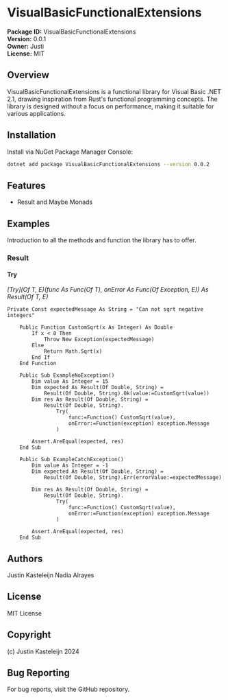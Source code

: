 # VisualBasicFunctionalExtensions

**Package ID:** VisualBasicFunctionalExtensions  
**Version:** 0.0.1  
**Owner:** Justi  
**License:** MIT

## Overview

VisualBasicFunctionalExtensions is a functional library for Visual Basic .NET 2.1, drawing inspiration from Rust's functional programming concepts. The library is designed without a focus on performance, making it suitable for various applications.

## Installation

Install via NuGet Package Manager Console:

```bash
dotnet add package VisualBasicFunctionalExtensions --version 0.0.2
```

## Features
* Result and Maybe Monads

## Examples 
Introduction to all the methods and function the library has to offer. 

### Result

#### Try
*[Try](Of T, E)(func As Func(Of T), onError As Func(Of Exception, E)) As Result(Of T, E)*

```vbnet
Private Const expectedMessage As String = "Can not sqrt negative integers"

    Public Function CustomSqrt(x As Integer) As Double
        If x < 0 Then
            Throw New Exception(expectedMessage)
        Else
            Return Math.Sqrt(x)
        End If
    End Function

    Public Sub ExampleNoException()
        Dim value As Integer = 15
        Dim expected As Result(Of Double, String) =
            Result(Of Double, String).Ok(value:=CustomSqrt(value))
        Dim res As Result(Of Double, String) =
            Result(Of Double, String).
                Try(
                    func:=Function() CustomSqrt(value),
                    onError:=Function(exception) exception.Message
                )

        Assert.AreEqual(expected, res)
    End Sub

    Public Sub ExampleCatchException()
        Dim value As Integer = -1
        Dim expected As Result(Of Double, String) =
            Result(Of Double, String).Err(errorValue:=expectedMessage)

        Dim res As Result(Of Double, String) =
            Result(Of Double, String).
                Try(
                    func:=Function() CustomSqrt(value),
                    onError:=Function(exception) exception.Message
                )

        Assert.AreEqual(expected, res)
    End Sub
```

## Authors
Justin Kasteleijn
Nadia Alrayes

## License
MIT License

## Copyright
(c) Justin Kasteleijn 2024

## Bug Reporting
For bug reports, visit the GitHub repository.